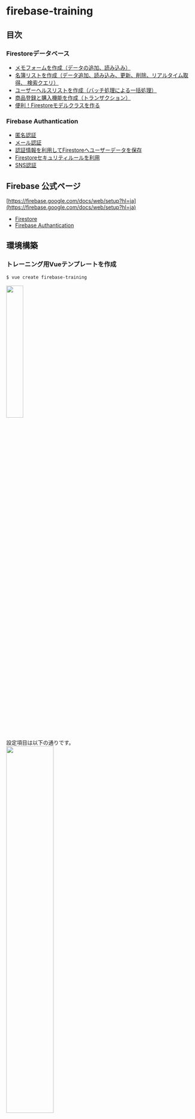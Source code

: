 # firebase-training

## 目次
### Firestoreデータベース
- [メモフォームを作成（データの追加、読み込み）](#Lesson1)
- [名簿リストを作成（データ追加、読み込み、更新、削除、リアルタイム取得、 検索クエリ）](#Lesson2)
- [ユーザーヘルスリストを作成（バッチ処理による一括処理）](#Lesson3)
- [商品登録と購入機能を作成（トランザクション）](#Lesson4)
- [便利！Firestoreモデルクラスを作る](#Lesson5)

### Firebase Authantication 
- [匿名認証](#Lesson6)
- [メール認証](#Lesson7)
- [認証情報を利用してFirestoreへユーザーデータを保存](#Lesson8)
- [Firestoreセキュリティルールを利用](#Lesson9)
- [SNS認証](#Lesson10)

## Firebase 公式ページ
[https://firebase.google.com/docs/web/setup?hl=ja](https://firebase.google.com/docs/web/setup?hl=ja)

- [Firestore](https://firebase.google.com/docs/firestore/quickstart?hl=ja)
- [Firebase Authantication](https://firebase.google.com/docs/auth/?hl=ja)

## 環境構築
### トレーニング用Vueテンプレートを作成
```sh
$ vue create firebase-training
```
<a href="https://imgur.com/5JOfmpS"><img src="https://i.imgur.com/5JOfmpS.png" width="30%" height="30%" /></a><br>
<br>
<br>
設定項目は以下の通りです。<br>
<a href="https://imgur.com/n6EfWaO"><img src="https://i.imgur.com/n6EfWaO.png" width="50%" height="50%" /></a>

### Firebaseプロジェクトを作成
※Googleアカウントを取得してください。<br>
[Firebaseコンソール](https://console.firebase.google.com/u/0/?hl=ja)より「プロジェクトの追加」でプロジェクトを作成します。<br>
<br>
<a href="https://imgur.com/gRb3yJg"><img src="https://i.imgur.com/gRb3yJg.png" width="50%" height="50%" /></a>
<br>
<br>
作成後、「ウェブアプリにFirebaseを追加する」を選択してFirebaseの設定値を保存してください。<br>
<br>
<a href="https://imgur.com/dxNKASf"><img src="https://i.imgur.com/dxNKASf.png" width="50%" height="50%" /></a>
<br>
<br>
左メニューのDatabaseを選択してFirestoreの設定をします。<br>
Firestoreトレーニングではテストモードでトレーニングをします（Firebase Authanticationでロックモードを利用したトレーニングを行います）。<br>
<br>
<a href="https://imgur.com/AgbcnC4"><img src="https://i.imgur.com/AgbcnC4.png"  width="50%" height="50%" /></a>

### トレーニングで利用するライブラリを導入
```sh
$ yarn add firebase vuetify axios date-fns
```

### Firebaseの設定
src内にrepositoryフォルダを作成し、firebaseConfig.tsを作成して[Firebaseの設定値](###Firebaseプロジェクトを作成)を追加します。<br>
プロジェクトの設定値はFirebaseコンソールから確認できます。<br>

#### ./src/repository/firebaseConfig.ts
```ts
/* ここにFirebaseの設定値を追加する */
export const firebaseConfig = {
  apiKey: 'XXXXXXXXXXXXXXXXXXXXXXXXXXXXXXX',
  authDomain: 'XXXXXXXXXXXXXXXXXXXXXXXXXXXXXXX',
  databaseURL: 'XXXXXXXXXXXXXXXXXXXXXXXXXXXXXXX',
  projectId: 'XXXXXXXXXXXXXXXXXXXXXXXXXXXXXXX',
  storageBucket: 'XXXXXXXXXXXXXXXXXXXXXXXXXXXXXXX',
  messagingSenderId: 'XXXXXXXX',
}
```

設定後、main.tsにFirebaseの初期化コードを追加します。

#### ./src/main.ts
```ts
import { firebaseConfig } from '@/repository/firebaseConfig'
import firebase from 'firebase/app'
import 'firebase/firestore'

firebase.initializeApp(firebaseConfig)
firebase.firestore.FieldValue.serverTimestamp()
```

### Vuetifyの設定
index.htmlとmain.tsにVuetifyの初期化コードを追加します。

#### ./public/index.html
```html
<!DOCTYPE html>
<html lang="en">
  <head>
  〜〜〜〜 省略 〜〜〜〜
    <!-- 追加 -->
    <link href='https://fonts.googleapis.com/css?family=Roboto:300,400,500,700|Material+Icons' rel="stylesheet" type="text/css">
    <link href="https://unpkg.com/vuetify/dist/vuetify.min.css" rel="stylesheet" type="text/css">
    <!--------->
    <link rel="icon" href="<%= BASE_URL %>favicon.ico">
    <title>firebase-training</title>
  </head>
  〜〜〜〜 省略 〜〜〜〜
</html>
```

#### ./src/main.ts
```ts
import Vuetify from 'vuetify'
import colors from 'vuetify/es5/util/colors'

// themeはお好みでどうぞ。
Vue.use(Vuetify, {
  theme: {
    original: colors.purple.base,
    theme: '#5982EE',
    twitter: '#00aced',
    facebook: '#305097',
    line: '#5ae628',
    error: '#F26964',
    succcess: '#698FF0',
  },
  options: {
    themeVariations: ['original', 'secondary'],
  },
})
```

## レッスン
本プロジェクトをcloneして以下のレッスンのサンプルコードを写経してください。

## Lesson1
### メモフォームを作成（データの追加、読み込み）
#### スクリーンショット
<a href="https://imgur.com/hPqE06I"><img src="https://i.imgur.com/hPqE06I.png" width="50%" height="50%" /></a>

[こちらのコード](./src/views/firestore/CreateFormPage.vue)を写経してページを作成してください。
<br>

## Lesson2
### 名簿リストを作成（データ追加、読み込み、更新、削除、リアルタイム取得, 検索クエリ）
#### スクリーンショット
<a href="https://imgur.com/3lWAZwK"><img src="https://i.imgur.com/3lWAZwK.png" width="50%" height="50%" /></a>

[こちらのコード](./src/views/firestore/RosterListPage.vue)を写経してページを作成してください。
<br>

## Lesson3
### ユーザーヘルスリストを作成（バッチ処理による一括処理）
#### スクリーンショット
<a href="https://imgur.com/DzKiGOW"><img src="https://i.imgur.com/DzKiGOW.png" width="50%" height="50%" /></a>

[こちらのコード](./src/views/firestore/UserHealthListPage.vue)を写経してページを作成してください。
<br>

## Lesson4
### 商品登録と購入機能を作成（トランザクション）
#### スクリーンショット
<a href="https://imgur.com/EOXr36b"><img src="https://i.imgur.com/EOXr36b.png" width="50%" height="50%" /></a>

[こちらのコード](./src/views/firestore/ShopItemBuyPage.vue)を写経してページを作成してください。
<br>

## Lesson5
### 便利！Firestoreモデルクラスを作る
<br>


## Lesson6
### 匿名認証
#### 匿名認証を許可する
Firebaseコンソールで認証設定より匿名認証を許可してください。

<a href="https://imgur.com/NpxKdkj"><img src="https://i.imgur.com/NpxKdkj.png" width="65%" height="65%" /></a>


<a href="https://imgur.com/x6c01dN"><img src="https://i.imgur.com/x6c01dN.png" width="65%" height="65%" /></a>


#### 実装
#### スクリーンショット
<a href="https://imgur.com/oVFEFwn"><img src="https://i.imgur.com/oVFEFwn.png" width="50%" height="50%" /></a>


<a href="https://imgur.com/cr8xVhT"><img src="https://i.imgur.com/cr8xVhT.png" width="50%" height="50%" /></a>


firebase/auth を使ってログインとログアウトを実装します。

```ts
/** 匿名認証でログインする */
async signInAnonymously() {
  try {
    const result = await firebase.auth().signInAnonymously()
    console.log(result)
  } catch (error) {
    console.error('firebase error', error)
  }
}

/** ログアウトする */
async signOut() {
  try {
    const result = await firebase.auth().signOut()
    console.log(result)
  } catch (error) {
    console.error('firebase error', error)
  }
}
```

匿名認証が完了するとユーザ情報が登録されます。以下のようにFirebaseコンソール上で作成されたユーザ情報が確認できます。

<a href="https://imgur.com/b8BBIEC"><img src="https://i.imgur.com/b8BBIEC.png" width="65%" height="65%" /></a>


[AnonymouslyPage](./src/views/authentication/AnonymouslyPage.vue)と[SignInFinishPage](./src/views/authentication/SignInFinishPage.vue)を写経してページを作成してください。


## Lesson7
### メール認証

#### メール認証を許可する
Firebaseコンソールで認証設定よりメール認証を許可してください。


<a href="https://imgur.com/nBZf2rC"><img src="https://i.imgur.com/nBZf2rC.png" width="65%" height="65%" /></a>


本人確認メールのテンプレートの変更できます。変更する場合はFirebaseコンソールより変更してください。


<a href="https://imgur.com/te0JsfD"><img src="https://i.imgur.com/te0JsfD.png" width="65%" height="65%" /></a>

#### 実装
#### スクリーンショット
<a href="https://imgur.com/Zc6BP7z"><img src="https://i.imgur.com/Zc6BP7z.png" width="50%" height="50%" /></a>


メール認証を行う場合は「サインアップ」「ログイン」機能を実装します。
```ts
/** サインアップする */
async signUp(email: string, password: string) {
  try {
    const result = await firebase.auth().createUserWithEmailAndPassword(email, password)
    console.log(result)
    const user = firebase.auth().currentUser
    if (user !== null) {
      /** 本人確認メールを送信 */
      await user.sendEmailVerification()
    }
  } catch (error) {
    console.error('firebase error', error)
  }
}

/** ログインする */
async login(email: string, password: string)) {
  try {
    const result = await firebase.auth().signInWithEmailAndPassword(email, password)
    console.log(result)
  } catch (error) {
    console.error('firebase error', error)
  }
}
```

サインアップが完了するとユーザ情報が登録されます。


<a href="https://imgur.com/AlGZSv4"><img src="https://i.imgur.com/AlGZSv4.png" width="65%" height="65%" /></a>


[EmailAuthPage](./src/views/authentication/EmailAuthPage.vue)と[SignInFinishPage](./src/views/authentication/SignInFinishPage.vue)を写経してページを作成してください。

## Lesson8
### 認証情報を利用してFirestoreへユーザーデータを保存

#### 実装

[Lesson7](#Lesson7)の機能に対して、Firestoreへユーザーデータを保存する機能を実装します。


サインアップ完了後、userコレクションへユーザーデータを保存します。

認証情報とユーザーデータを紐づけるために、ユーザーデータのドキュメントIDを認証情報のuidにします（user.uid）。


```ts
/** サインアップする */
async signUp(email: string, password: string) {
  try {
    const result = await firebase.auth().createUserWithEmailAndPassword(email, password)
    console.log(result)
    const user = firebase.auth().currentUser
    if (user !== null) {
      /** 本人確認メールを送信 */
      await user.sendEmailVerification()
      /** Firestoreへユーザーデータを保存 */
      await this.createUser(user.uid)
    }
  } catch (error) {
    console.error('firebase error', error)
  }
}

/**
 * ユーザーデータを作成する。
 */
async createUser(userId: string) {
  try {
    const db: firebase.firestore.Firestore = firebase.firestore()
    const batch: firebase.firestore.WriteBatch = db.batch()
    const ref: firebase.firestore.DocumentReference = db.collection('version/3/user').doc(userId)
    batch.set(ref, {
      uid: userId,
      createdAt: new Date(),
      updatedAt: new Date(),
      name: 'ゲスト',
    }, { merge: true} )
    await batch.commit()
  } catch (error) {
    console.error('firebase error', error)
  }
}
```


以下のようにユーザーデータが保存されます。


<a href="https://imgur.com/eYyWgMy"><img src="https://i.imgur.com/eYyWgMy.png" width="80%" height="80%" /></a>



[EmailAuthWithCreateUserPage](./src/views/authentication/EmailAuthWithCreateUserPage.vue)と[SignInFinishPage](./src/views/authentication/SignInFinishPage.vue)を写経してページを作成してください。

## Lesson9

### Firestoreセキュリティルールを利用
[公式スタートガイド](https://firebase.google.com/docs/firestore/security/get-started?hl=ja)

Firebase CLIを使ってDeploy環境を構築します。

以下のコマンドで必要な環境を構築します。

```sh
$ firebase init firestore
```
ファイルが生成されます。

| ファイル | 内容 |
| :------- | :--- |
| firestore.rules | firestoreのセキュリティルールの記述ファイル |
| firestore.indexes.json | firestoreのindex管理の記述ファイル（[公式ガイド](https://firebase.google.com/docs/firestore/query-data/indexing?hl=ja)）|
| firebase.json | firebase deployコマンドの設定ファイル |
| .firebaserc| deploy先のプロジェクトが書かれた設定ファイル |


以下のコマンドでdeploy対象のプロジェクトを確認できます。

```sh
$ firebase use
```

firestore.rulesを確認します。

```js
service cloud.firestore {
  match /databases/{database}/documents {
    match /{document=**} {
       allow read, write;
    }
  }
}
```


firestoreのセキュリティルールをdeployします。
```sh
$ firebase deploy --only firestore:rules
```

Firebaseコンソールより、deployしたセキュリティルールの内容を確認できます。


#### セキュリティルールを設定

firestore.rulesにセキュリティルールを記述していきます。

セキュリティルールを記述することでデータベースへのアクセス制限を設定することができます。

- [セキュリティ ルールの構造化](https://firebase.google.com/docs/firestore/security/rules-structure?hl=ja)
- [セキュリティ ルールの記述条件](https://firebase.google.com/docs/firestore/security/rules-conditions?hl=ja)

以下はルールを抜粋したものです。

```js
// 全ての許容する。
allow read, write: if true;

// 許容しない。
allow read, write: if false;

// ログイン状態のユーザーであれば許容する。
allow read, write: if request.auth != null;

// 「ログイン状態」且つ「ログインしたユーザーがFirestoreのドキュメントIDと同じ」であれば、許容する。
match /user/{userId} {
  allow read, write: if request.auth.uid == userId;
}

// セキュリティルールは細かく設定できる。
match /user/{userId} {
  // ログイン状態であれば誰でも取得できる。
  allow read: if request.auth != null;

  // 「ログイン状態」且つ「ログインしたユーザーがFirestoreのドキュメントIDと同じ」であれば、作成と更新ができる。
  allow create, update: if request.auth != null && request.auth.uid == userId;

  // ログイン状態のユーザーから削除できないようにする。
  allow delete: if false;
}

// バリデーションする
match /user/{userId} {
  // request.resource.data でリクエストされたデータを確認できる。
  // この場合は uid が空じゃなかったら作成を許容する。
  allow create: if request.resource.data.uid != '' &&
                   request.auth != null && request.auth.uid == userId;

  // resource.data で既に存在するデータを確認できる。
  // リクエストされたデータの比較ができる。
  // この場合は既に存在する uid に変更がなければ更新を許容する
  allow update: if request.resource.data.uid == resource.data.uid &&
                   request.auth != null && request.auth.uid == userId;
}
```

#### 実装
#### スクリーンショット
<a href="https://imgur.com/TMu5yrj"><img src="https://i.imgur.com/TMu5yrj.png" width="50%" height="50%" /></a>


セキュリティールールの仕様は以下の通りです。

| データベース | 本人 <br>（読み込み）| 本人 <br>（書き込み）| 他人 <br>（読み込み）| 他人 <br>（書き込み）|
| :------- | :---: | :---: | :---: | :---: |
| user/{userId} | ○ | ○ | ○ | × |
| user/{userId}/secret/{secretId} | ○ | ○ | × | × |


[firestore.rules](./firestore.rules)と[SecurityRuleLessonPage](./src/views/authentication/SecurityRuleLessonPage.vue)を写経してページを作成してください。

動作確認する際はfirestore.rulesを<font color="red">deploy</font>して確認してください。

## Lesson10
### SNS認証
TwitterとFacebookでログインできるようにします。

#### Twitter API Keyを取得
Twitter Developerより設定を行います。


[https://developer.twitter.com/](https://developer.twitter.com/)



<a href="https://imgur.com/QiyNzUJ"><img src="https://i.imgur.com/QiyNzUJ.png" width="70%" height="70%" /></a>


必要な項目を入力して登録します。<br>

Callback URLsはFirebase Authanticationのコンソールから取ってきたものを入力します。

<a href="https://imgur.com/gwFnmTi"><img src="https://i.imgur.com/gwFnmTi.png" width="70%" height="70%" /></a>


Twitter API keyとSecret keyをFirebase Authanticationへ登録します。
<a href="https://imgur.com/UwJ6dn1"><img src="https://i.imgur.com/UwJ6dn1.png" width="70%" height="70%" /></a>


Callback URLsは以下の箇所に書かれています。

<a href="https://imgur.com/Ghsh6DU"><img src="https://i.imgur.com/Ghsh6DU.png" width="70%" height="70%" /></a>


#### Facebook API Keyを取得
Facebook Developerより設定を行います。


[https://developers.facebook.com/](https://developers.facebook.com/)


<a href="https://imgur.com/tdpAj3H"><img src="https://i.imgur.com/tdpAj3H.png" width="70%" height="70%" /></a>


アプリIDとSecret Keyを取得します。

<a href="https://imgur.com/jmP8Jey"><img src="https://i.imgur.com/jmP8Jey.png" width="70%" height="70%" /></a>


Firebase Authanticationに登録します。

OAuthリダイレクトURIを取得します。

<a href="https://imgur.com/5LyjdQ0"><img src="https://i.imgur.com/5LyjdQ0.png" width="70%" height="70%" /></a>

OAuthリダイレクトURIをFacebookDeveloperへ登録します。

<a href="https://imgur.com/SrT6mGn"><img src="https://i.imgur.com/SrT6mGn.png" width="70%" height="70%" /></a>


#### 実装
#### スクリーンショット
<a href="https://imgur.com/wXwKz0j"><img src="https://i.imgur.com/wXwKz0j.png" width="70%" height="70%" /></a>

[SocialLoginPage](./src/views/authentication/SocialLoginPage.vue)と[SignInFinishPage](./src/views/authentication/SignInFinishPage.vue)を写経してページを作成してください。


## Project setup
```
yarn install
```

### Compiles and hot-reloads for development
```
yarn serve
```

### Compiles and minifies for production
```
yarn build
```

